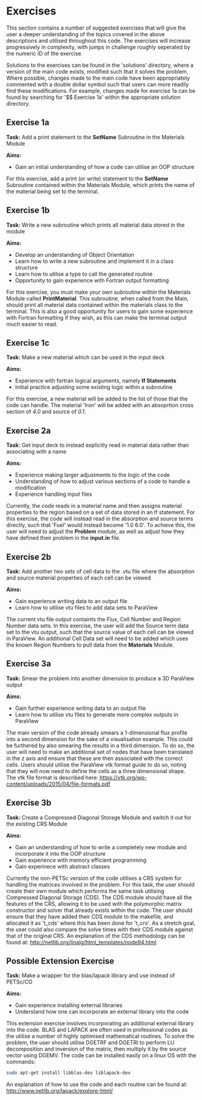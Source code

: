 # Exercises

This section contains a number of suggested exercises that will give the user a deeper understanding of the topics covered in the above descriptions and utilised throughout this code. The exercises will increase progressively in complexity, with jumps in challenge roughly seperated by the numeric ID of the exercise.

Solutions to the exercises can be found in the 'solutions' directory, where a version of the main code exists, modified such that it solves the problem. Where possible, changes made to the main code have been appropriately commented with a double dollar symbol such that users can more readily find these modifications. For example, changes made for exercise 1a can be found by searching for '$$ Exercise 1a' within the appropriate solution directory.

## Exercise 1a

**Task:** Add a print statement to the **SetName** Subroutine in the Materials Module

**Aims:**

- Gain an initial understanding of how a code can utilise an OOP structure

For this exercise, add a print (or write) statement to the **SetName** Subroutine contained within the Materials Module, which prints the name of the material being set to the terminal.

## Exercise 1b

**Task:** Write a new subroutine which prints all material data stored in the module

**Aims:**

- Develop an understanding of Object Orientation
- Learn how to write a new subroutine and implement it in a class structure
- Learn how to utilise a type to call the generated routine
- Opportunity to gain experience with Fortran output formatting

For this exercise, you must make your own subroutine within the Materials Module called **PrintMaterial**. This subroutine, when called from the Main, should print all material data contained within the materials class to the terminal. This is also a good opportunity for users to gain some experience with Fortran formatting if they wish, as this can make the terminal output much easier to read.

## Exercise 1c

**Task:** Make a new material which can be used in the input deck

**Aims:**

- Experience with fortran logical arguments, namely **If Statements**
- Initial practice adjusting some exisitng logic within a subroutine

For this exercise, a new material will be added to the list of those that the code can handle. The material 'Iron' will be added with an absoprtion cross section of _4.0_ and source of _0.1_.

## Exercise 2a

**Task:** Get input deck to instead explicitly read in material data rather than associating with a name

**Aims:**

- Experience making larger adjustments to the logic of the code
- Understanding of how to adjust various sections of a code to handle a modification
- Experience handling input files

Currently, the code reads in a material name and then assigns material properties to the region based on a set of data stored in an If statement. For this exercise, the code will instead read in the absorption and source terms directly, such that 'Fuel' would instead become '1.0 6.0'. To achieve this, the user will need to adjust the **Problem** module, as well as adjust how they have defined their problem in the **input.in** file.

## Exercise 2b

**Task:** Add another two sets of cell data to the .vtu file where the absorption and source material properties of each cell can be viewed

**Aims:**

- Gain experience writing data to an output file
- Learn how to utilise vtu files to add data sets to ParaView

The current vtu file output containts the Flux, Cell Number and Region Number data sets. In this exercise, the user will add the Source term data set to the vtu output, such that the source value of each cell can be viewed in ParaView. An additional Cell Data set will need to be added which uses the known Region Numbers to pull data from the **Materials** Module.

## Exercise 3a

**Task:** Smear the problem into another dimension to produce a 3D ParaView output

**Aims:**

- Gain further experience writing data to an output file
- Learn how to utilise vtu files to generate more complex outputs in ParaView

The main version of the code already smears a 1-dimensional flux profile into a second dimension for the sake of a visualisation example. This could be furthered by also smearing the results in a third dimension. To do so, the user will need to make an additional set of nodes that have been translated in the z axis and ensure that these are then associated with the correct cells. Users should utilise the ParaView vtk format guide to do so, noting that they will now need to define the cells as a three dimensional shape. The vtk file format is described here: https://vtk.org/wp-content/uploads/2015/04/file-formats.pdf

## Exercise 3b

**Task:** Create a Compressed Diagonal Storage Module and switch it out for the existing CRS Module

**Aims:**

- Gain an understanding of how to write a completely new module and incorporate it into the OOP structure
- Gain experience with memory efficient programming
- Gain experinece with abstract classes

Currently the non-PETSc version of the code utilises a CRS system for handling the matrices involved in the problem. For this task, the user should create their own module which performs the same task utilising Compressed Diagonal Storage (CDS). The CDS module should have all the features of the CRS, allowing it to be used with the polymorphic matrix constructor and solver that already exists within the code. The user should ensure that they have added their CDS module to the makefile, and allocated it as 't_cds' where this has been done for 't_crs'. As a stretch goal, the user could also compare the solve times with their CDS module against that of the original CRS. An explanation of the CDS methodology can be found at: http://netlib.org/linalg/html_templates/node94.html

## Possible Extension Exercise

**Task:** Make a wrapper for the blas/lapack library and use instead of PETSc/CG

**Aims:**

- Gain experience installing external libraries
- Understand how one can incorporate an external library into the code

This extension exercise involves incorporating an additional external library into the code. BLAS and LAPACK are often used in professional codes as the utilise a number of highly optimised mathematical routines. To solve the problem, the user should utilise DGETRF and DGETRI to perform LU decomposition and inversion of the matrix, then multiply it by the source vector using DGEMV. The code can be installed easily on a linux OS with the commands:

```bash
sudo apt-get install libblas-dev liblapack-dev
```

An explanation of how to use the code and each routine can be found at:
http://www.netlib.org/lapack/explore-html/